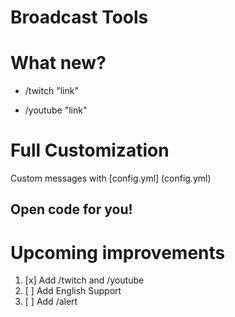# Broadcast Tools

# What new?

* /twitch "link"

* /youtube "link"

# Full Customization

Custom messages with 
[config.yml] (config.yml)

## Open code for you!

# Upcoming improvements

1. [x] Add /twitch and /youtube
1. [ ] Add English Support
1. [ ] Add /alert
